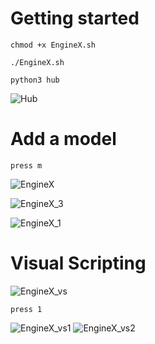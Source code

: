 # Getting started
```
chmod +x EngineX.sh
```

```
./EngineX.sh
```

```
python3 hub
```
![Hub](https://user-images.githubusercontent.com/86805843/167671607-1f2969ae-b0c8-46fc-9cec-dd35509c84ef.png)


# Add a model

```
press m
```

![EngineX](https://user-images.githubusercontent.com/86805843/167671654-bf48c1e8-d42e-49d6-86ce-d312320c86f1.png)

![EngineX_3](https://user-images.githubusercontent.com/86805843/167672850-3d270cf6-b186-4b2b-8f06-0d4b16163d33.png)

![EngineX_1](https://user-images.githubusercontent.com/86805843/167671684-8874af64-5540-4b41-9587-262f9376892c.png)







# Visual Scripting

![EngineX_vs](https://user-images.githubusercontent.com/86805843/168089482-b7997aeb-c324-4d96-a955-c9541f285bd2.png)
```
press 1
```
![EngineX_vs1](https://user-images.githubusercontent.com/86805843/168089548-b109d168-b7cc-4293-93b7-90645fafbb8f.png)
![EngineX_vs2](https://user-images.githubusercontent.com/86805843/168089575-2364c41d-f43a-4397-8c3f-6240cc93546e.png)
